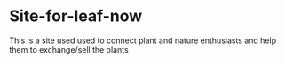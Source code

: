 # Site-for-leaf-now
This is a site used used to connect plant and nature enthusiasts and help them to exchange/sell the plants
